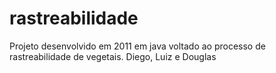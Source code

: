 # rastreabilidade
Projeto desenvolvido em 2011 em java voltado ao processo de rastreabilidade de vegetais.
Diego, Luiz e Douglas
